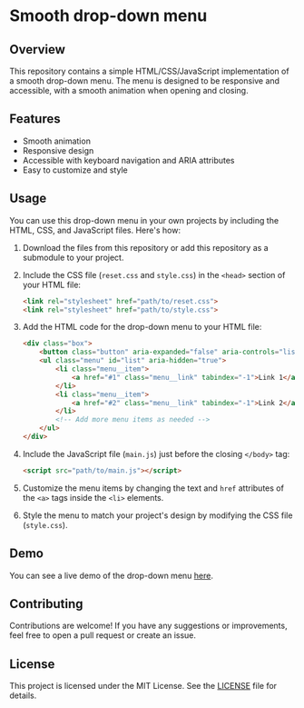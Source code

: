 # Smooth drop-down menu

## Overview
This repository contains a simple HTML/CSS/JavaScript implementation of a smooth drop-down menu. The menu is designed to be responsive and accessible, with a smooth animation when opening and closing.

## Features
- Smooth animation
- Responsive design
- Accessible with keyboard navigation and ARIA attributes
- Easy to customize and style

## Usage
You can use this drop-down menu in your own projects by including the HTML, CSS, and JavaScript files. Here's how:

1. Download the files from this repository or add this repository as a submodule to your project.
2. Include the CSS file (`reset.css` and `style.css`) in the `<head>` section of your HTML file:
   ```html
   <link rel="stylesheet" href="path/to/reset.css">
   <link rel="stylesheet" href="path/to/style.css">
   ```

3. Add the HTML code for the drop-down menu to your HTML file:
   ```html
   <div class="box">
       <button class="button" aria-expanded="false" aria-controls="list">menu</button>
       <ul class="menu" id="list" aria-hidden="true">
           <li class="menu__item">
               <a href="#1" class="menu__link" tabindex="-1">Link 1</a>
           </li>
           <li class="menu__item">
               <a href="#2" class="menu__link" tabindex="-1">Link 2</a>
           </li>
           <!-- Add more menu items as needed -->
       </ul>
   </div>
   ```

4. Include the JavaScript file (`main.js`) just before the closing `</body>` tag:
   ```html
   <script src="path/to/main.js"></script>
   ```

5. Customize the menu items by changing the text and `href` attributes of the `<a>` tags inside the `<li>` elements.
6. Style the menu to match your project's design by modifying the CSS file (`style.css`).

## Demo
You can see a live demo of the drop-down menu [here](https://your-demo-link.com).

## Contributing
Contributions are welcome! If you have any suggestions or improvements, feel free to open a pull request or create an issue.

## License
This project is licensed under the MIT License. See the [LICENSE](LICENSE) file for details.
